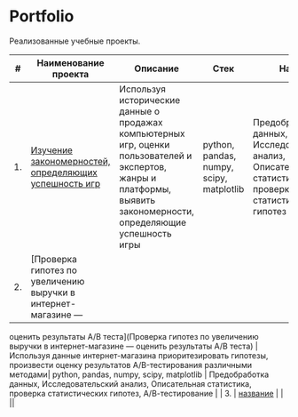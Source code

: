 # Portfolio

Реализованные учебные проекты.

| #    | Наименование проекта | Описание | Стек | Навыки |
| - | - | - | - | - |
| 1.   | [Изучение закономерностей, определяющих успешность игр](games) |Используя исторические данные о продажах компьютерных игр, оценки пользователей и экспертов, жанры и платформы, выявить закономерности, определяющие успешность игры | python, pandas, numpy, scipy, matplotlib| Предобработка данных, Исследовательский анализ, Описательная статистика, проверка статистических гипотез |
| 2.   | [Проверка гипотез по увеличению выручки в интернет-магазине —
оценить результаты A/B теста](Проверка гипотез по увеличению выручки в интернет-магазине —
оценить результаты A/B теста) |Используя данные интернет-магазина приоритезировать гипотезы, произвести оценку результатов A/B-тестирования различными методами| python, pandas, numpy, scipy, matplotlib | Предобработка данных, Исследовательский анализ, Описательная статистика, проверка статистических гипотез, А/В-тестирование |
| 3.   | [название](ссылка) |  |  ||
